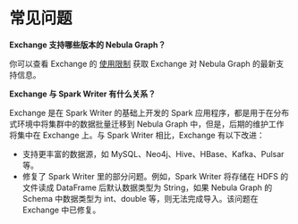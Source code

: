 # 常见问题

**Exchange 支持哪些版本的 Nebula Graph？**

你可以查看 Exchange 的 [使用限制](ex-ug-limitations.md) 获取 Exchange 对 Nebula Graph 的最新支持信息。

**Exchange 与 Spark Writer 有什么关系？**

Exchange 是在 Spark Writer 的基础上开发的 Spark 应用程序，都是用于在分布式环境中将集群中的数据批量迁移到 Nebula Graph 中，但是，后期的维护工作将集中在 Exchange 上。与 Spark Writer 相比，Exchange 有以下改进：

- 支持更丰富的数据源，如 MySQL、Neo4j、Hive、HBase、Kafka、Pulsar 等。
- 修复了 Spark Writer 里的部分问题。例如，Spark Writer 将存储在 HDFS 的文件读成 DataFrame 后默认数据类型为 String，如果 Nebula Graph 的 Schema 中数据类型为 int、double 等，则无法完成导入。该问题在 Exchange 中已修复。

